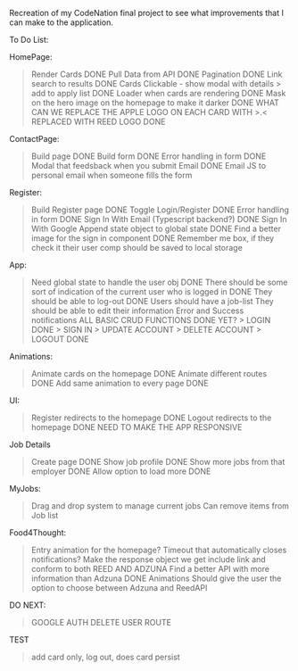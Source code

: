 Recreation of my CodeNation final project to see what improvements that I can make to the application.

To Do List:

HomePage:
> Render Cards DONE
> Pull Data from API DONE
> Pagination DONE
> Link search to results DONE
> Cards Clickable - show modal with details > add to apply list DONE
> Loader when cards are rendering DONE 
> Mask on the hero image on the homepage to make it darker DONE
> WHAT CAN WE REPLACE THE APPLE LOGO ON EACH CARD WITH >.< REPLACED WITH REED LOGO DONE

ContactPage:
> Build page DONE
> Build form DONE
> Error handling in form DONE
> Modal that feedsback when you submit Email DONE
> Email JS to personal email when someone fills the form

Register:
> Build Register page DONE
> Toggle Login/Register DONE
> Error handling in form DONE
> Sign In With Email (Typescript backend?) DONE
> Sign In With Google 
> Append state object to global state DONE
> Find a better image for the sign in component DONE
> Remember me box, if they check it their user comp should be saved to local storage

App: 
> Need global state to handle the user obj DONE
> There should be some sort of indication of the current user who is logged in DONE
> They should be able to log-out DONE 
> Users should have a job-list 
> They should be able to edit their information
> Error and Success notifications
> ALL BASIC CRUD FUNCTIONS DONE YET?
    > LOGIN DONE
    > SIGN IN
    > UPDATE ACCOUNT
    > DELETE ACCOUNT
    > LOGOUT DONE 

Animations: 
> Animate cards on the homepage DONE
> Animate different routes DONE
> Add same animation to every page DONE

UI:
> Register redirects to the homepage DONE
> Logout redirects to the homepage DONE
> NEED TO MAKE THE APP RESPONSIVE

Job Details
> Create page DONE
> Show job profile DONE
> Show more jobs from that employer DONE
> Allow option to load more DONE

MyJobs: 
> Drag and drop system to manage current jobs
> Can remove items from Job list
>

Food4Thought:
> Entry animation for the homepage?
> Timeout that automatically closes notifications?
> Make the response object we get include link and conform to both REED AND ADZUNA 
> Find a better API with more information than Adzuna DONE
> Animations
> Should give the user the option to choose between Adzuna and ReedAPI

DO NEXT:
> GOOGLE AUTH
> DELETE USER ROUTE


TEST
> add card only, log out, does card persist